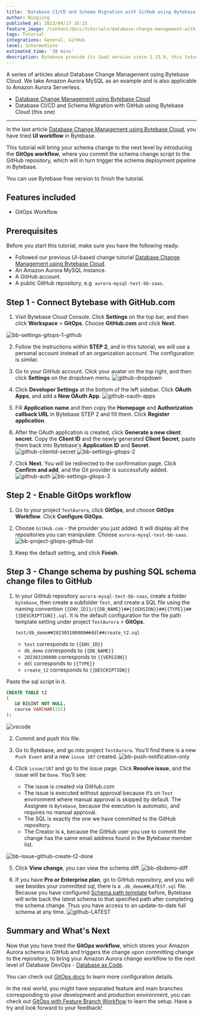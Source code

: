 ```yaml
---
title: 'Database CI/CD and Schema Migration with GitHub using Bytebase Cloud'
author: Ningjing
published_at: 2023/04/17 16:15
feature_image: /content/docs/tutorials/database-change-management-with-github-using-bytebase-cloud/feature-image.webp
tags: Tutorial
integrations: General, GitHub
level: Intermediate
estimated_time: '30 mins'
description: Bytebase provide its SaaS version since 1.15.0, this tutorial will bring your schema change to the next level by introducing the GitOps workflow, where you commit schema change script to the GitHub repository, which will in turn trigger the schema deployment pipeline in Bytebase Cloud.
---
```


A series of articles about Database Change Management using Bytebase Cloud. We take Amazon Aurora MySQL as an example and is also applicable to Amazon Aurora Serverless.

- [Database Change Management using Bytebase Cloud](/docs/tutorials/database-change-management-using-bytebase-cloud)
- Database CI/CD and Schema Migration with GitHub using Bytebase Cloud (this one)

---

In the last article [Database Change Management using Bytebase Cloud](/docs/tutorials/database-change-management-using-bytebase-cloud), you have tried **UI workflow** in Bytebase.

This tutorial will bring your schema change to the next level by introducing the **GitOps workflow**, where you commit the schema change script to the GitHub repository, which will in turn trigger the schema deployment pipeline in Bytebase.

You can use Bytebase free version to finish the tutorial.

## Features included

- GitOps Workflow

## Prerequisites

Before you start this tutorial, make sure you have the following ready:

- Followed our previous UI-based change tutorial [Database Change Management using Bytebase Cloud](/docs/tutorials/database-change-management-using-bytebase-cloud).
- An Amazon Aurora MySQL instance.
- A GitHub account.
- A public GitHub repository, e.g  `aurora-mysql-test-bb-saas`.

## Step 1 - Connect Bytebase with GitHub.com

1. Visit Bytebase Cloud Console. Click **Settings** on the top bar, and then click **Workspace** > **GitOps**. Choose **GitHub.com** and click **Next**.

![bb-settings-gitops-1-github](/content/docs/tutorials/database-change-management-with-github-using-bytebase-cloud/bb-settings-gitops-1-github.webp)

2. Follow the instructions within **STEP 2**, and in this tutorial, we will use a personal account instead of an organization account. The configuration is similar.

3. Go to your GitHub account. Click your avatar on the top right, and then click **Settings** on the dropdown menu.
   ![github-dropdown](/content/docs/tutorials/database-change-management-with-github-using-bytebase-cloud/github-dropdown.webp)

4. Click **Developer Settings** at the bottom of the left sidebar. Click **OAuth Apps**, and add a **New OAuth App**.
   ![github-oauth-apps](/content/docs/tutorials/database-change-management-with-github-using-bytebase-cloud/github-oauth-apps.webp)

5. Fill **Application name** and then copy the **Homepage** and **Authorization callback URL** in Bytebase STEP 2 and fill them. Click **Register application**.

6. After the OAuth application is created, click **Generate a new client secret**. Copy the **Client ID** and the newly generated **Client Secret**, paste them back into Bytebase's **Application ID** and **Secret**.
   ![github-clientid-secret](/content/docs/tutorials/database-change-management-with-github-using-bytebase-cloud/github-clientid-secret.webp)
   ![bb-settings-gitops-2](/content/docs/tutorials/database-change-management-with-github-using-bytebase-cloud/bb-settings-gitops-2.webp)

7. Click **Next**. You will be redirected to the confirmation page. Click **Confirm and add**, and the Git provider is successfully added.
   ![github-auth](/content/docs/tutorials/database-change-management-with-github-using-bytebase-cloud/github-auth.webp)
   ![bb-settings-gitops-3](/content/docs/tutorials/database-change-management-with-github-using-bytebase-cloud/bb-settings-gitops-3.webp)

## Step 2 - Enable GitOps workflow

1. Go to your project `TestAurora`, click **GitOps**, and choose **GitOps Workflow**. Click **Configure GitOps**.

2. Choose `GitHub.com` - the provider you just added. It will display all the repositories you can manipulate. Choose `aurora-mysql-test-bb-saas`.
   ![bb-project-gitops-github-list](/content/docs/tutorials/database-change-management-with-github-using-bytebase-cloud/bb-project-gitops-github-list.webp)

3. Keep the default setting, and click **Finish**.

## Step 3 - Change schema by pushing SQL schema change files to GitHub

1. In your GitHub repository `aurora-mysql-test-bb-saas`, create a folder `bytebase`, then create a subfolder `Test`, and create a SQL file using the naming convention `{{ENV_ID}}/{{DB_NAME}}##{{VERSION}}##{{TYPE}}##{{DESCRIPTION}}.sql`. It is the default configuration for the file path template setting under project `TestAurora` > **GitOps**.

   `test/db_demo##202303100000##ddl##create_t2.sql`

   - `test` corresponds to `{{ENV_ID}}`
   - `db_demo` corresponds to `{{DB_NAME}}`
   - `202303100000` corresponds to `{{VERSION}}`
   - `ddl` corresponds to `{{TYPE}}`
   - `create_t2` corresponds to `{{DESCRIPTION}}`

Paste the sql script in it.

```sql
CREATE TABLE t2
(
   id BIGINT NOT NULL,
   course VARCHAR(255)
);
```

![vscode](/content/docs/tutorials/database-change-management-with-github-using-bytebase-cloud/vscode.webp)

2. Commit and push this file.

3. Go to Bytebase, and go into project `TestAurora`. You’ll find there is a new `Push Event` and a new `issue 107` created.
   ![bb-push-notification-only](/content/docs/tutorials/database-change-management-with-github-using-bytebase-cloud/bb-push-notification-only.webp)

4. Click `issue/107` and go to the issue page. Click **Resolve issue**, and the issue will be `Done`. You’ll see:
   - The issue is created via GitHub.com
   - The issue is executed without approval because it’s on `Test` environment where manual approval is skipped by default. The Assignee is `Bytebase`, because the execution is automatic, and requires no manual approval.
   - The SQL is exactly the one we have committed to the GitHub repository.
   - The Creator is `A`, because the GitHub user you use to commit the change has the same email address found in the Bytebase member list.

![bb-issue-github-create-t2-done](/content/docs/tutorials/database-change-management-with-github-using-bytebase-cloud/bb-issue-github-create-t2-done.webp)

5. Click **View change**, you can view the schema diff.
   ![bb-dbdemo-diff](/content/docs/tutorials/database-change-management-with-github-using-bytebase-cloud/bb-dbdemo-diff.webp)

6. If you have **Pro or Enterprise plan**, go to GitHub repository, and you will see besides your committed sql, there is a `.db_demo##LATEST.sql` file. Because you have configured [Schema path template](/docs/vcs-integration/name-and-organize-schema-files#schema-path-template) before, Bytebase will write back the latest schema to that specified path after completing the schema change. Thus you have access to an update-to-date full schema at any time.
   ![github-LATEST](/content/docs/tutorials/database-change-management-with-github-using-bytebase-cloud/github-LATEST.webp)

## Summary and What's Next

Now that you have tried the **GitOps workflow**, which stores your Amazon Aurora schema in GitHub and triggers the change upon committing change to the repository, to bring your Amazon Aurora change workflow to the next level of Database DevOps - [Database as Code](/blog/database-as-code).

You can check out [GitOps docs](/docs/vcs-integration/overview) to learn more configuration details.

In the real world, you might have separated feature and main branches corresponding to your development and production environment, you can check out [GitOps with Feature Branch Workflow](/docs/how-to/workflow/gitops-feature-branch) to learn the setup. Have a try and look forward to your feedback!
